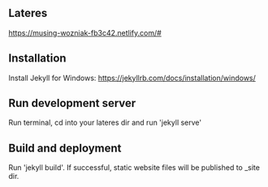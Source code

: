## Lateres
https://musing-wozniak-fb3c42.netlify.com/#

## Installation
Install Jekyll for Windows: https://jekyllrb.com/docs/installation/windows/

## Run development server
Run terminal, cd into your lateres dir and run 'jekyll serve'

## Build and deployment
Run 'jekyll build'. If successful, static website files will be published to _site dir.
